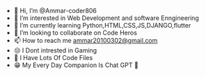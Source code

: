 - 👋 Hi, I’m @Ammar-coder806
- 👀 I’m interested in Web Development and software Enngineering
- 🌱 I’m currently learning Python,HTML,CSS,JS,DJANGO,flutter
- 💞️ I’m looking to collaborate on Code Heros
- 📫 How to reach me ammar20100302@gmail.com
- 😒 I Dont intrested in Gaming
- 🤯 I Have Lots Of Code Files
- 😁 My Every Day Companion Is Chat GPT 🤖
<!---
Ammar-coder806/Ammar-coder806 is a ✨ special ✨ repository because its `README.md` (this file) appears on your GitHub profile.
You can click the Preview link to take a look at your changes.
--->
